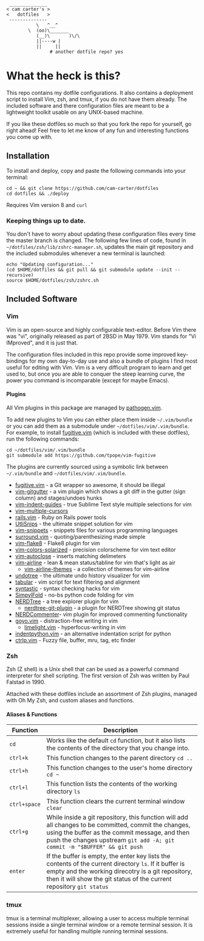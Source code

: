 ```
 ______________
< cam carter's >
<   dotfiles   >
 --------------
           \   ^__^
	    \  (oo)\_______
	       (__)\       )\/\
		   ||----w |
		   ||     ||
				# another dotfile repo? yes
```

# What the heck is this?

This repo contains my dotfile configurations. It also contains a deployment script to install Vim, zsh, and tmux, if you do not have them already. The included software and there configuration files are meant to be a lightweight toolkit usable on any UNIX-based machine.

If you like these dotfiles so much so that you fork the repo for yourself, go right ahead! Feel free to let me know of any fun and interesting functions you come up with.

## Installation
To install and deploy, copy and paste the following commands into your terminal:
```
cd ~ && git clone https://github.com/cam-carter/dotfiles
cd dotfiles && ./deploy
```

Requires Vim version 8 and `curl`

### Keeping things up to date.
You don't have to worry about updating these configuration files every time the master branch is changed. The following few lines of code, found in `~/dotfiles/zsh/lib/zshrc-manager.sh`, updates the main git repository and the included submodules whenever a new terminal is launched:
```
echo "Updating configuration..."
(cd $HOME/dotfiles && git pull && git submodule update --init --recursive)
source $HOME/dotfiles/zsh/zshrc.sh
```

## Included Software

### Vim
Vim is an open-source and highly configurable text-editor.  Before Vim there was "vi", originally released as part of 2BSD in May 1979. Vim stands for "Vi IMproved", and it is just that.

The configuration files included in this repo provide some improved key-bindings for my own day-to-day use and also a bundle of plugins I find most useful for editing with Vim. Vim is a very difficult program to learn and get used to, but once you are able to conquer the steep learning curve, the power you command is incomparable (except for maybe Emacs).

#### Plugins
All Vim plugins in this package are managed by [pathogen.vim](https://github.com/tpope/vim-pathogen).

To add new plugins to Vim you can either place them inside `~/.vim/bundle` or you can add them as a submodule under `~/dotfiles/vim/.vim/bundle`. For example, to install [fugitive.vim](https://github.com/tpope/vim-fugitive) (which is included with these dotfiles), run the following commands:
```
cd ~/dotfiles/vim/.vim/bundle
git submodule add https://github.com/tpope/vim-fugitive
```

The plugins are currently sourced using a symbolic link between `~/.vim/bundle` and `~/dotfiles/vim/.vim/bundle`.

- [fugitive.vim](https://github.com/vim-fugitive) - a Git wrapper so awesome, it should be illegal
- [vim-gitgutter](https://github.com/vim-gitgutter) - a vim plugin which shows a git diff in the gutter (sign column) and stages/undoes hunks
- [vim-indent-guides](https://github.com/nathanaelkane/vim-indent-guides) - true Sublime Text style multiple selections for vim
- [vim-multiple-cursors](https"//github.com/terryma/vim-multiple-cursors")
- [rails.vim](https://github.com/tpope/vim-rails) - Ruby on Rails power tools
- [UtliSnips](https://github.com/SirVer/ultisnips) - the ultimate snippet solution for vim
- [vim-snippets](https://github.com/honza/vim-snippets) - snippets files for various programming languages
- [surround.vim](https://github.com/tpope/vim-surround) - quoting/parenthesizing made simple
- [vim-flake8](https://github.com/nvie/vim-flake8) - Flake8 plugin for vim
- [vim-colors-solarized](https://github.com/altercation/vim-colors-solarized) - precision colorscheme for vim text editor
- [vim-autoclose](https://github.com/vim-scripts/AutoClose) - inserts matching delimeters
- [vim-airline](https://github.com/vim-airline/vim-airline) - lean & mean status/tabline for vim that's light as air
	- [vim-airline-themes](https://github.com/vim-airline/vim-airline-themes) - a collection of themes for vim-airline
- [undotree](https://github.com/mbbill/undotree) - the ultimate undo history visualizer for vim
- [tabular](https://github.com/godlygeek/tabular) - vim script for text filtering and alignment
- [syntastic](https://github.com/vim-syntastic/syntastic) - syntax checking hacks for vim
- [SimpylFold](https://github.com/tmhedberg/SimpylFold) - no-bs python code folding for vim
- [NERDTree](https://github/scrooloose/nerdtree) - a tree explorer plugin for vim
	- [nerdtree-git-plugin](https://github.com/Xuyuanp/nerdtree-git-status) - a plugin for NERDTree showing git status
- [NERDCommenter](https://github.com/scrooloose/nerdcommenter)- vim plugin for improved commenting functionality
- [goyo.vim](https://github.com/junegunn/goyo.vim) - distraction-free writing in vim
	- [limelight.vim](https://github.com/junegunn/limelight.vim) - hyperfocus-writing in vim
- [indentpython.vim](https://github.com/vim-scripts/indentpython.vim) - an alternative indentation script for python
- [ctrlp.vim](https://github.com/ctrlpvim/ctrlp.vim) - Fuzzy file, buffer, mru, tag, etc finder

### Zsh
Zsh (Z shell) is a Unix shell that can be used as a powerful command interpreter for shell scripting. The first version of Zsh was written by Paul Falstad in 1990.

Attached with these dotfiles include an assortment of Zsh plugins, managed with Oh My Zsh, and custom aliases and functions.

#### Aliases & Functions

| Function | Description |
|----------|-------------|
| `cd` | Works like the default `cd` function, but it also lists the contents of the directory that you change into. |
| `ctrl+k` | This function changes to the parent directory `cd ..` |
| `ctrl+h` | This function changes to the user's home directory `cd ~` |
| `ctrl+l` | This function lists the contents of the working directory `ls` |
| `ctrl+space` | This function clears the current terminal window `clear` |
| `ctrl+g` | While inside a git repository, this function will add all changes to be committed, commit the changes, using the buffer as the commit message, and then push the changes upstream `git add -A; git commit -m "$BUFFER" && git push`
| `enter` | If the buffer is empty, the enter key lists the contents of the current directory `ls`. If it buffer is empty and the working direcotry is a git repository, then it will show the git status of the current repository `git status` |


### tmux

tmux is a terminal multiplexer, allowing a user to access multiple terminal sessions inside a single terminal window or a remote terminal session. It is extremely useful for handling multiple running terminal sessions.

